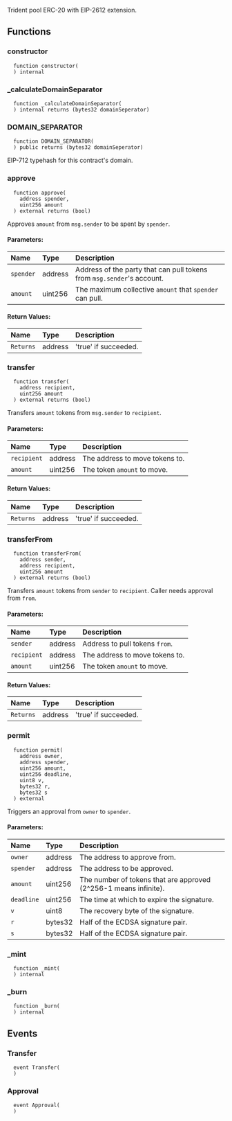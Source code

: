 Trident pool ERC-20 with EIP-2612 extension.

## Functions

### constructor

```solidity
  function constructor(
  ) internal
```

### \_calculateDomainSeparator

```solidity
  function _calculateDomainSeparator(
  ) internal returns (bytes32 domainSeperator)
```

### DOMAIN_SEPARATOR

```solidity
  function DOMAIN_SEPARATOR(
  ) public returns (bytes32 domainSeperator)
```

EIP-712 typehash for this contract's domain.

### approve

```solidity
  function approve(
    address spender,
    uint256 amount
  ) external returns (bool)
```

Approves `amount` from `msg.sender` to be spent by `spender`.

#### Parameters:

| Name      | Type    | Description                                                            |
| :-------- | :------ | :--------------------------------------------------------------------- |
| `spender` | address | Address of the party that can pull tokens from `msg.sender`'s account. |
| `amount`  | uint256 | The maximum collective `amount` that `spender` can pull.               |

#### Return Values:

| Name      | Type    | Description          |
| :-------- | :------ | :------------------- |
| `Returns` | address | 'true' if succeeded. |

### transfer

```solidity
  function transfer(
    address recipient,
    uint256 amount
  ) external returns (bool)
```

Transfers `amount` tokens from `msg.sender` to `recipient`.

#### Parameters:

| Name        | Type    | Description                    |
| :---------- | :------ | :----------------------------- |
| `recipient` | address | The address to move tokens to. |
| `amount`    | uint256 | The token `amount` to move.    |

#### Return Values:

| Name      | Type    | Description          |
| :-------- | :------ | :------------------- |
| `Returns` | address | 'true' if succeeded. |

### transferFrom

```solidity
  function transferFrom(
    address sender,
    address recipient,
    uint256 amount
  ) external returns (bool)
```

Transfers `amount` tokens from `sender` to `recipient`. Caller needs approval from `from`.

#### Parameters:

| Name        | Type    | Description                    |
| :---------- | :------ | :----------------------------- |
| `sender`    | address | Address to pull tokens `from`. |
| `recipient` | address | The address to move tokens to. |
| `amount`    | uint256 | The token `amount` to move.    |

#### Return Values:

| Name      | Type    | Description          |
| :-------- | :------ | :------------------- |
| `Returns` | address | 'true' if succeeded. |

### permit

```solidity
  function permit(
    address owner,
    address spender,
    uint256 amount,
    uint256 deadline,
    uint8 v,
    bytes32 r,
    bytes32 s
  ) external
```

Triggers an approval from `owner` to `spender`.

#### Parameters:

| Name       | Type    | Description                                                      |
| :--------- | :------ | :--------------------------------------------------------------- |
| `owner`    | address | The address to approve from.                                     |
| `spender`  | address | The address to be approved.                                      |
| `amount`   | uint256 | The number of tokens that are approved (2^256-1 means infinite). |
| `deadline` | uint256 | The time at which to expire the signature.                       |
| `v`        | uint8   | The recovery byte of the signature.                              |
| `r`        | bytes32 | Half of the ECDSA signature pair.                                |
| `s`        | bytes32 | Half of the ECDSA signature pair.                                |

### \_mint

```solidity
  function _mint(
  ) internal
```

### \_burn

```solidity
  function _burn(
  ) internal
```

## Events

### Transfer

```solidity
  event Transfer(
  )
```

### Approval

```solidity
  event Approval(
  )
```
